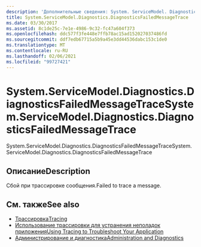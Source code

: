 ```yaml
---
description: 'Дополнительные сведения: System. ServiceModel. Diagnostics. Диагностиксфаиледмессажетраце'
title: System.ServiceModel.Diagnostics.DiagnosticsFailedMessageTrace
ms.date: 03/30/2017
ms.assetid: 8c1de25c-7e1e-4986-9c32-fc47a604f373
ms.openlocfilehash: ddc577f3fe448e7ffb78ac15ad152027037486fd
ms.sourcegitcommit: ddf7edb67715a5b9a45e3dd44536dabc153c1de0
ms.translationtype: MT
ms.contentlocale: ru-RU
ms.lasthandoff: 02/06/2021
ms.locfileid: "99727421"
---
```

# <a name="systemservicemodeldiagnosticsdiagnosticsfailedmessagetrace"></a><span data-ttu-id="080a8-103">System.ServiceModel.Diagnostics.DiagnosticsFailedMessageTrace</span><span class="sxs-lookup"><span data-stu-id="080a8-103">System.ServiceModel.Diagnostics.DiagnosticsFailedMessageTrace</span></span>

<span data-ttu-id="080a8-104">System.ServiceModel.Diagnostics.DiagnosticsFailedMessageTrace</span><span class="sxs-lookup"><span data-stu-id="080a8-104">System.ServiceModel.Diagnostics.DiagnosticsFailedMessageTrace</span></span>  
  
## <a name="description"></a><span data-ttu-id="080a8-105">Описание</span><span class="sxs-lookup"><span data-stu-id="080a8-105">Description</span></span>  

 <span data-ttu-id="080a8-106">Сбой при трассировке сообщения.</span><span class="sxs-lookup"><span data-stu-id="080a8-106">Failed to trace a message.</span></span>  
  
## <a name="see-also"></a><span data-ttu-id="080a8-107">См. также</span><span class="sxs-lookup"><span data-stu-id="080a8-107">See also</span></span>

- [<span data-ttu-id="080a8-108">Трассировка</span><span class="sxs-lookup"><span data-stu-id="080a8-108">Tracing</span></span>](index.md)
- [<span data-ttu-id="080a8-109">Использование трассировки для устранения неполадок приложения</span><span class="sxs-lookup"><span data-stu-id="080a8-109">Using Tracing to Troubleshoot Your Application</span></span>](using-tracing-to-troubleshoot-your-application.md)
- [<span data-ttu-id="080a8-110">Администрирование и диагностика</span><span class="sxs-lookup"><span data-stu-id="080a8-110">Administration and Diagnostics</span></span>](../index.md)

